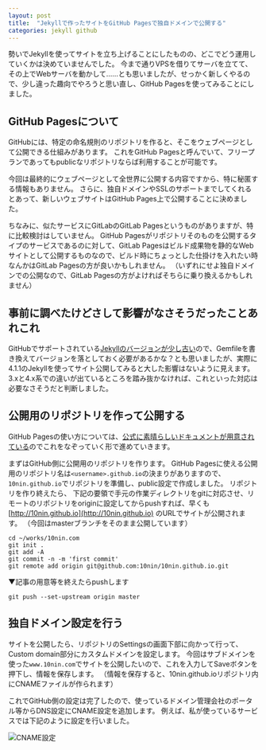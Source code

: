 ```yaml
---
layout: post
title:  "Jekyllで作ったサイトをGitHub Pagesで独自ドメインで公開する"
categories: jekyll github
---
```

勢いでJekyllを使ってサイトを立ち上げることにしたものの、どこでどう運用していくかは決めていませんでした。
今まで通りVPSを借りてサーバを立てて、その上でWebサーバを動かして……とも思いましたが、せっかく新しくやるので、少し違った趣向でやろうと思い直し、GitHub Pagesを使ってみることにしました。

## GitHub Pagesについて
GitHubには、特定の命名規則のリポジトリを作ると、そこをウェブページとして公開できる仕組みがあります。
これをGitHub Pagesと呼んでいて、フリープランであってもpublicなリポジトリならば利用することが可能です。

今回は最終的にウェブページとして全世界に公開する内容ですから、特に秘匿する情報もありません。
さらに、独自ドメインやSSLのサポートまでしてくれるとあって、新しいウェブサイトはGitHub Pages上で公開することに決めました。

ちなみに、似たサービスにGitLabのGitLab Pagesというものがありますが、特に比較検討はしていません。
GitHub Pagesがリポジトリそのものを公開するタイプのサービスであるのに対して、GitLab Pagesはビルド成果物を静的なWebサイトとして公開するものなので、ビルド時にちょっとした仕掛けを入れたい時なんかはGitLab Pagesの方が良いかもしれません。
（いずれにせよ独自ドメインでの公開なので、GitLab Pagesの方がよければそちらに乗り換えるかもしれません）

## 事前に調べたけどさして影響がなさそうだったことあれこれ
GitHubでサポートされている[Jekyllのバージョンが少し古い](https://pages.github.com/versions/)ので、Gemfileを書き換えてバージョンを落としておく必要があるかな？とも思いましたが、実際に4.1.1のJekyllを使ってサイト公開してみると大した影響はないように見えます。
3.xと4.x系での違いが出ているところを踏み抜かなければ、これといった対応は必要なさそうだと判断しました。


## 公開用のリポジトリを作って公開する
GitHub Pagesの使い方については、[公式に素晴らしいドキュメントが用意されている](https://docs.github.com/ja/github/working-with-github-pages/about-github-pages)のでこれをなぞっていく形で進めていきます。

まずはGitHub側に公開用のリポジトリを作ります。
GitHub Pagesに使える公開用のリポジトリ名は`<username>.github.io`の決まりがありますので、`10nin.github.io`でリポジトリを準備し、public設定で作成しました。
リポジトリを作り終えたら、 下記の要領で手元の作業ディレクトリをgitに対応させ、リモートのリポジトリをoriginに設定してからpushすれば、早くも [http://10nin.github.io](http://10nin.github.io) のURLでサイトが公開されます。
（今回はmasterブランチをそのまま公開しています）

```console
cd ~/works/10nin.com
git init .
git add -A
git commit -n -m 'first commit'
git remote add origin git@github.com:10nin/10nin.github.io.git
```

▼記事の用意等を終えたらpushします
```console
git push --set-upstream origin master
```

## 独自ドメイン設定を行う
サイトを公開したら、リポジトリのSettingsの画面下部に向かって行って、Custom domain部分にカスタムドメインを設定します。
今回はサブドメインを使った`www.10nin.com`でサイトを公開したいので、これを入力してSaveボタンを押下し、情報を保存します。
（情報を保存すると、10nin.github.ioリポジトリ内にCNAMEファイルが作られます）

これでGitHub側の設定は完了したので、使っているドメイン管理会社のポータル等からDNS設定にCNAME設定を追加します。
例えば、私が使っているサービスでは下記のように設定を行いました。

![CNAME設定]({{site.baseurl}}images/cname.png)